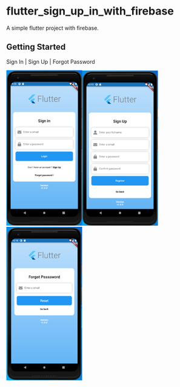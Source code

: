 # flutter_sign_up_in_with_firebase

A simple flutter project with firebase.

## Getting Started


Sign In | Sign Up | Forgot Password

<img src="./assets/sign_in_page.png" width="200"><img src="./assets/sign_up_page.png" width="200"><img src="./assets/forgot_password_page.png" width="200">